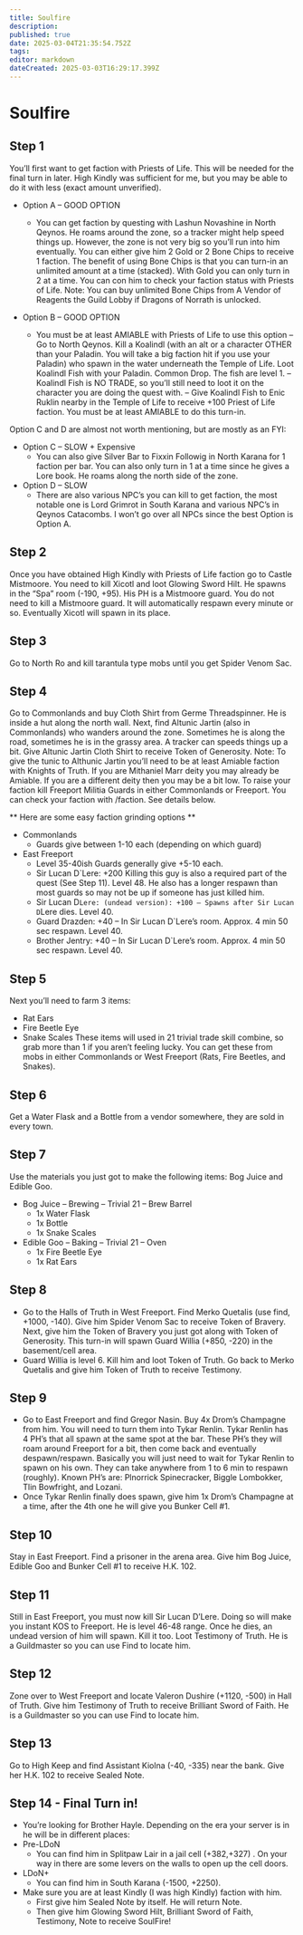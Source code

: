 ```yaml
---
title: Soulfire
description: 
published: true
date: 2025-03-04T21:35:54.752Z
tags: 
editor: markdown
dateCreated: 2025-03-03T16:29:17.399Z
---
```


# Soulfire
## Step 1
You’ll first want to get faction with Priests of Life. This will be needed for the final turn in later. High Kindly was sufficient for me, but you may be able to do it with less (exact amount unverified).

* Option A – GOOD OPTION
	* You can get faction by questing with Lashun Novashine in North Qeynos. He roams around the zone, so a tracker might help speed things up. However, the zone is not very big so you’ll run into him eventually. You can either give him 2 Gold or 2 Bone Chips to receive 1 faction. The benefit of using Bone Chips is that you can turn-in an unlimited amount at a time (stacked). With Gold you can only turn in 2 at a time. You can con him to check your faction status with Priests of Life. Note: You can buy unlimited Bone Chips from A Vendor of Reagents the Guild Lobby if Dragons of Norrath is unlocked.

* Option B – GOOD OPTION
	* You must be at least AMIABLE with Priests of Life to use this option – Go to North Qeynos. Kill a Koalindl (with an alt or a character OTHER than your Paladin. You will take a big faction hit if you use your Paladin) who spawn in the water underneath the Temple of Life. Loot Koalindl Fish with your Paladin. Common Drop. The fish are level 1. – Koalindl Fish is NO TRADE, so you’ll still need to loot it on the character you are doing the quest with. – Give Koalindl Fish to Enic Ruklin nearby in the Temple of Life to receive +100 Priest of Life faction. You must be at least AMIABLE to do this turn-in.

Option C and D are almost not worth mentioning, but are mostly as an FYI:

* Option C – SLOW + Expensive
	* You can also give Silver Bar to Fixxin Followig in North Karana for 1 faction per bar. You can also only turn in 1 at a time since he gives a Lore book. He roams along the north side of the zone.
* Option D – SLOW
	* There are also various NPC’s you can kill to get faction, the most notable one is Lord Grimrot in South Karana and various NPC’s in Qeynos Catacombs. I won’t go over all NPCs since the best Option is Option A.
  
## Step 2
Once you have obtained High Kindly with Priests of Life faction go to Castle Mistmoore. You need to kill Xicotl and loot Glowing Sword Hilt. He spawns in the “Spa” room (-190, +95). His PH is a Mistmoore guard. You do not need to kill a Mistmoore guard. It will automatically respawn every minute or so. Eventually Xicotl will spawn in its place.

## Step 3
Go to North Ro and kill tarantula type mobs until you get Spider Venom Sac.

## Step 4
Go to Commonlands and buy Cloth Shirt from Germe Threadspinner. He is inside a hut along the north wall.
Next, find Altunic Jartin (also in Commonlands) who wanders around the zone. Sometimes he is along the road, sometimes he is in the grassy area. A tracker can speeds things up a bit. Give Altunic Jartin Cloth Shirt to receive Token of Generosity. Note: To give the tunic to Althunic Jartin you’ll need to be at least Amiable faction with Knights of Truth. If you are Mithaniel Marr deity you may already be Amiable. If you are a different deity then you may be a bit low. To raise your faction kill Freeport Militia Guards in either Commonlands or Freeport. You can check your faction with /faction. See details below.

** Here are some easy faction grinding options **

* Commonlands
	* Guards give between 1-10 each (depending on which guard)
* East Freeport
	* Level 35-40ish Guards generally give +5-10 each.
	* Sir Lucan D`Lere: +200 Killing this guy is also a required part of the quest (See Step 11). Level 48. He also has a longer respawn than most guards so may not be up if someone has just killed him.
	* Sir Lucan D`Lere: (undead version): +100 – Spawns after Sir Lucan D`Lere dies. Level 40.
	* Guard Drazden: +40 – In Sir Lucan D`Lere’s room. Approx. 4 min 50 sec respawn. Level 40.
	* Brother Jentry: +40 – In Sir Lucan D`Lere’s room. Approx. 4 min 50 sec respawn. Level 40.

## Step 5
Next you’ll need to farm 3 items:

* Rat Ears
* Fire Beetle Eye
* Snake Scales These items will used in 21 trivial trade skill combine, so grab more than 1 if you aren’t feeling lucky. You can get these from mobs in either Commonlands or West Freeport (Rats, Fire Beetles, and Snakes).

## Step 6
Get a Water Flask and a Bottle from a vendor somewhere, they are sold in every town.

## Step 7
Use the materials you just got to make the following items: Bog Juice and Edible Goo.

* Bog Juice – Brewing – Trivial 21 – Brew Barrel
	* 1x Water Flask
	* 1x Bottle
	* 1x Snake Scales
* Edible Goo – Baking – Trivial 21 – Oven
	* 1x Fire Beetle Eye
	* 1x Rat Ears
  
## Step 8
* Go to the Halls of Truth in West Freeport. Find Merko Quetalis (use find, +1000, -140). Give him Spider Venom Sac to receive Token of Bravery. Next, give him the Token of Bravery you just got along with Token of Generosity. This turn-in will spawn Guard Willia (+850, -220) in the basement/cell area.
* Guard Willia is level 6. Kill him and loot Token of Truth. Go back to Merko Quetalis and give him Token of Truth to receive Testimony.

## Step 9
* Go to East Freeport and find Gregor Nasin. Buy 4x Drom’s Champagne from him. You will need to turn them into Tykar Renlin. Tykar Renlin has 4 PH’s that all spawn at the same spot at the bar. These PH’s they will roam around Freeport for a bit, then come back and eventually despawn/respawn. Basically you will just need to wait for Tykar Renlin to spawn on his own. They can take anywhere from 1 to 6 min to respawn (roughly). Known PH’s are: Plnorrick Spinecracker, Biggle Lombokker, Tlin Bowfright, and Lozani.
* Once Tykar Renlin finally does spawn, give him 1x Drom’s Champagne at a time, after the 4th one he will give you Bunker Cell #1.

## Step 10
Stay in East Freeport. Find a prisoner in the arena area. Give him Bog Juice, Edible Goo and Bunker Cell #1 to receive H.K. 102.

## Step 11
Still in East Freeport, you must now kill Sir Lucan D’Lere. Doing so will make you instant KOS to Freeport. He is level 46-48 range. Once he dies, an undead version of him will spawn. Kill it too. Loot Testimony of Truth. He is a Guildmaster so you can use Find to locate him.

## Step 12
Zone over to West Freeport and locate Valeron Dushire (+1120, -500) in Hall of Truth. Give him Testimony of Truth to receive Brilliant Sword of Faith. He is a Guildmaster so you can use Find to locate him.

## Step 13
Go to High Keep and find Assistant Kiolna (-40, -335) near the bank. Give her H.K. 102 to receive Sealed Note.

## Step 14 - Final Turn in!
* You’re looking for Brother Hayle. Depending on the era your server is in he will be in different places:
* Pre-LDoN
	* You can find him in Splitpaw Lair in a jail cell (+382,+327) . On your way in there are some levers on the walls to open up the cell doors.
* LDoN+
	* You can find him in South Karana (-1500, +2250).
* Make sure you are at least Kindly (I was high Kindly) faction with him.
	* First give him Sealed Note by itself. He will return Note.
	* Then give him Glowing Sword Hilt, Brilliant Sword of Faith, Testimony, Note to receive SoulFire!